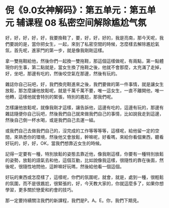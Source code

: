 # 倪《9.0女神解码》：第五单元：第五单元 辅课程 08 私密空间解除尴尬气氛

好，好，好，好，好，我要換鞋了，要，好，好，好的，我是亮南，那今天呢，我們要說的是，當你把女生，一起，來到了私密空間的時候，怎麼樣去解除尷尬氣氛，首先呢，進家門的第一步，就是像我剛剛這樣。

拿一雙拖鞋給他，然後你們一起換一雙拖鞋，那這個這樣做呢，有兩點，第一點體現你的生事，第二點就是，當女生換了拖鞋之後，他就不會那麼，太充滿了走掉，好，坐吧，那邊有吃的，然後咬空氣在那邊，然後有玩的。

雜誌你自己玩吧，好，我們換完鞋進來之後，我們要做的第一件事情，就是讓女生放鬆，那怎麼讓他放鬆呢，就是千萬千萬不要，唯一這女生，一直不離開他，唯一他轉，這樣他就會特別的緊張，特別的尷尬，那我們呢。

怎樣讓他放鬆呢，就像我剛才這樣，讓告訴他，這邊有吃的，這邊有玩的，那邊有雜誌隨便你自己玩吧，然後我們自己就來做我們自己的事情，比如說我走到這邊，然後自己倒一杯水喝，或是我們自己去運一組。

或我們自己去做我們自己的，沒完成的工作等等等等，這樣呢，給他留一定的空間，來熟悉你的環境，然後他又會放鬆，幹嘛呢，好看嗎，來給你看個東西，聽看好玩的，好，好，OK，當我們想靠近女生的時候。

記得一定要有一種，特別放鬆的姿態去靠近他，像我剛這樣，你要有一種特別放鬆的姿勢，放鬆的語氣去和他，這個互動，比如說像我這樣，很隨性的靠在後面，然後呢，很隨性地問他，這幹嘛好玩嗎，然後給他看一個這個。

好玩的東西或怎麼樣了，這樣呢，你們的氛圍呢，就會，就是，處到一種，很輕鬆的氛圍，而不是很尷尬，很緊張的，好，今天教大家的，你就這麼多了，如果你想學習，更多關於戀愛和約會的技巧。

那一定要持續關注我們的新課程，我們是P。A。E。你，我們下期見。